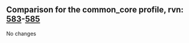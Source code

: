 ## Comparison for the common_core profile, rvn: [583](https://github.com/PRO100KatYT/FortniteProfileRevisions/tree/main/profiles/common_core/583%20common_core.json)-[585](https://github.com/PRO100KatYT/FortniteProfileRevisions/tree/main/profiles/common_core/585%20common_core.json)

No changes
